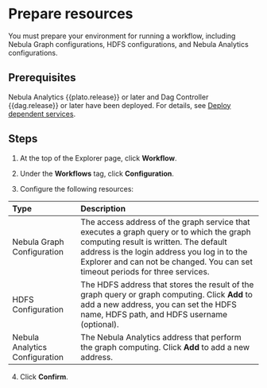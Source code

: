 # Prepare resources

You must prepare your environment for running a workflow, including Nebula Graph configurations, HDFS configurations, and Nebula Analytics configurations.

## Prerequisites

Nebula Analytics {{plato.release}} or later and Dag Controller {{dag.release}} or later have been deployed. For details, see [Deploy dependent services](../../graph-computing/0.deploy-controller-analytics.md).

## Steps

1. At the top of the Explorer page, click **Workflow**.

2. Under the **Workflows** tag, click **Configuration**.

3. Configure the following resources:

  |Type|Description|
  |:--|:--|
  |Nebula Graph Configuration| The access address of the graph service that executes a graph query or to which the graph computing result is written. The default address is the login address you log in to the Explorer and can not be changed. You can set timeout periods for three services.|
  |HDFS Configuration| The HDFS address that stores the result of the graph query or graph computing. Click **Add** to add a new address, you can set the HDFS name, HDFS path, and HDFS username (optional).
  |Nebula Analytics Configuration| The Nebula Analytics address that perform the graph computing. Click **Add** to add a new address.|

4. Click **Confirm**.
